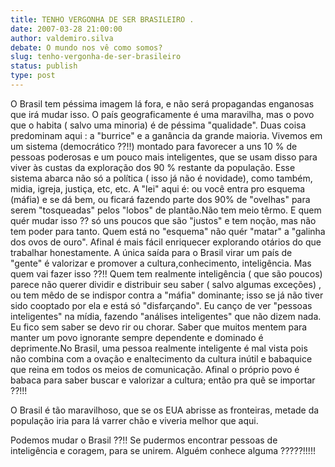 ```yaml
---
title: TENHO VERGONHA DE SER BRASILEIRO .
date: 2007-03-28 21:00:00
author: valdemiro.silva
debate: O mundo nos vê como somos?
slug: tenho-vergonha-de-ser-brasileiro
status: publish 
type: post
---
```


O Brasil tem péssima imagem lá fora, e não será propagandas enganosas que irá mudar isso. O país geograficamente é uma maravilha, mas o povo que o habita ( salvo uma minoria) é de péssima "qualidade". Duas coisa predominam aqui : a "burrice" e a ganância da grande maioria. Vivemos em um sistema (democrático ??!!) montado para favorecer a uns 10 % de pessoas poderosas e um pouco mais inteligentes, que se usam disso para viver às custas da exploração dos 90 % restante da população. Esse sistema abarca não só a política ( isso já não é novidade), como também, midia, igreja, justiça, etc, etc. A "lei" aqui é: ou você entra pro esquema (máfia) e se dá bem, ou ficará fazendo parte dos 90% de "ovelhas" para serem "tosqueadas" pelos "lobos" de plantão.Não tem meio têrmo. E quem quér mudar isso ?? só uns poucos que são "justos" e tem noção, mas não tem poder para tanto. Quem está no "esquema" não quér "matar" a "galinha dos ovos de ouro". Afinal é mais fácil enriquecer explorando otários do que trabalhar honestamente. A única saída para o Brasil virar um país de "gente" é valorizar e promover a cultura,conhecimento, inteligência. Mas quem vai fazer isso ??!! Quem tem realmente inteligência ( que são poucos) parece não querer dividir e distribuir seu saber ( salvo algumas exceções) , ou tem mêdo de se indispor contra a "máfia" dominante; isso se já não tiver sido cooptado por ela e está só "disfarçando". Eu canço de ver "pessoas inteligentes" na mídia, fazendo "análises inteligentes" que não dizem nada. Eu fico sem saber se devo rir ou chorar. Saber que muitos mentem para manter um povo ignorante sempre dependente e dominado é deprimente.No Brasil, uma pessoa realmente inteligente é mal vista pois não combina com a ovação e enaltecimento da cultura inútil e babaquice que reina em todos os meios de comunicação. Afinal o próprio povo é babaca para saber buscar e valorizar a cultura; então pra quê se importar ??!!!  

O Brasil é tão maravilhoso, que se os EUA abrisse as fronteiras, metade da população iria para lá varrer chão e viveria melhor que aqui.  

Podemos mudar o Brasil ??!! Se pudermos encontrar pessoas de inteligência e coragem, para se unirem. Alguém conhece alguma ?????!!!!!
